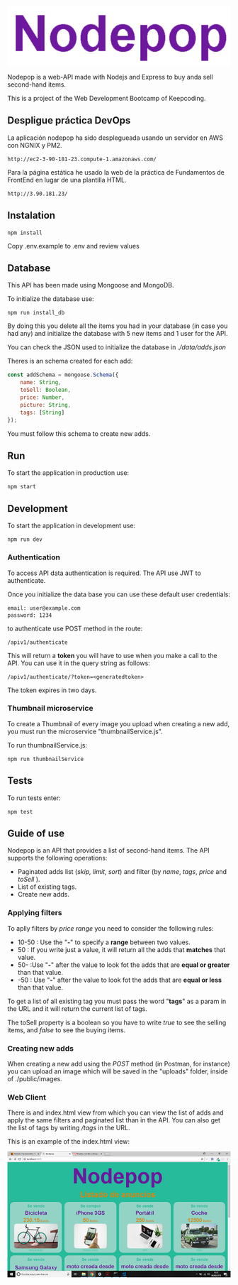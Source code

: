 <p align=center><img src="data/nodepop.png"></p>


Nodepop is a web-API made with Nodejs and Express to buy anda sell second-hand items.

This is a project of the Web Development Bootcamp of Keepcoding.

## Despligue práctica DevOps

La aplicación nodepop ha sido desplegueada usando un servidor en AWS con NGNIX y PM2.

```
http://ec2-3-90-181-23.compute-1.amazonaws.com/
```

Para la página estática he usado la web de la práctica de Fundamentos de FrontEnd en lugar de una plantilla HTML.
```
http://3.90.181.23/
```

## Instalation

```shell
npm install
```
Copy .env.example to .env and review values

## Database

This API has been made using Mongoose and MongoDB.

To initialize the database use:
```shell
npm run install_db
```

By doing this you delete all the items you had in your database (in case you had any) and initialize the database with 5 new items and 1 user for the API.

You can check the JSON used to initialize the database in *./data/adds.json*

Theres is an schema created for each add:
```js
const addSchema = mongoose.Schema({
    name: String,
    toSell: Boolean,
    price: Number,
    picture: String,
    tags: [String] 
});
```
You must follow this schema to create new adds.

## Run

To start the application in production use:

```shell
npm start
```

## Development

To start the application in development use:

```shell
npm run dev
```
### **Authentication**

To access API data authentication is required. The API use JWT to authenticate.

 Once you initialize the data base  you can use these default user credentials:

 ```
 email: user@example.com
 password: 1234
 ```

 to authenticate use POST method in the route:

 ```
 /apiv1/authenticate
 ```

This will return a **token** you will have to use when you make a call to the API. You can use it in the query string as follows:
```
/apiv1/authenticate/?token=<generatedtoken>
```
The token expires in two days.

### **Thumbnail microservice**

To create a Thumbnail of every image you upload when creating a new add, you must run the microservice "thumbnailService.js".

To run thumbnailService.js:
```
npm run thumbnailService
```
## Tests

To run tests enter:
```
npm test
```

## Guide of use
Nodepop is an API that provides a list of second-hand items. The API supports the following operations:

- Paginated adds list (*skip, limit, sort*) and filter (by *name*, *tags*, *price* and *toSell* ).
- List of existing tags.
- Create new adds.


### **Applying filters**

To aplly filters by *price range* you need to consider the following rules:
- 10-50 :  Use the "**-**" to specify a **range** between two values.
- 50 : If you write just a value, it will return all the adds that **matches** that value.
- 50- :Use "**-**" after the value to look fot the adds that are **equal or greater** than that value.
- -50 : Use "**-**" after the value to look fot the adds that are **equal or less** than that value.

To get a list of all existing tag you must pass the word "**tags**" as a param in the URL and it will return the current list of tags.

The toSell property is a boolean so you have to write *true* to see the selling items, and *false* to see the buying items.


### **Creating new adds**

When creating a new add using the *POST* method (in Postman, for instance) you can upload an image which will be saved in the "uploads" folder, inside of ./public/images.


### **Web Client**

There is and index.html view from which you can view the list of adds and apply the same filters and paginated list than in the API. You can also get the list of tags by writing  */tags* in the URL.

This is an example of the index.html view:

<p align=center><img src="data/Foto-readme.png"></p>
   


